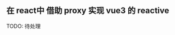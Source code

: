## 在 react中 借助 proxy 实现 vue3 的 reactive
TODO: 待处理
<!-- ```typescript
    function useReactive(initialState) {
        const [state, setState] = useState(initialState)

        useEffect(() => {
            const handler = {
                get(target, property){
                    return target[property]
                },
                set(target, property, value) {
                    setState({
                        ...target
                    })
                    return true
                }
            }
            initialState = new Proxy(initialState, handler)
        }, []) 
    }
```


```js
    function App() {
        const state = useReactive({ count: 1});
        state.count += 1;
    }
``` -->